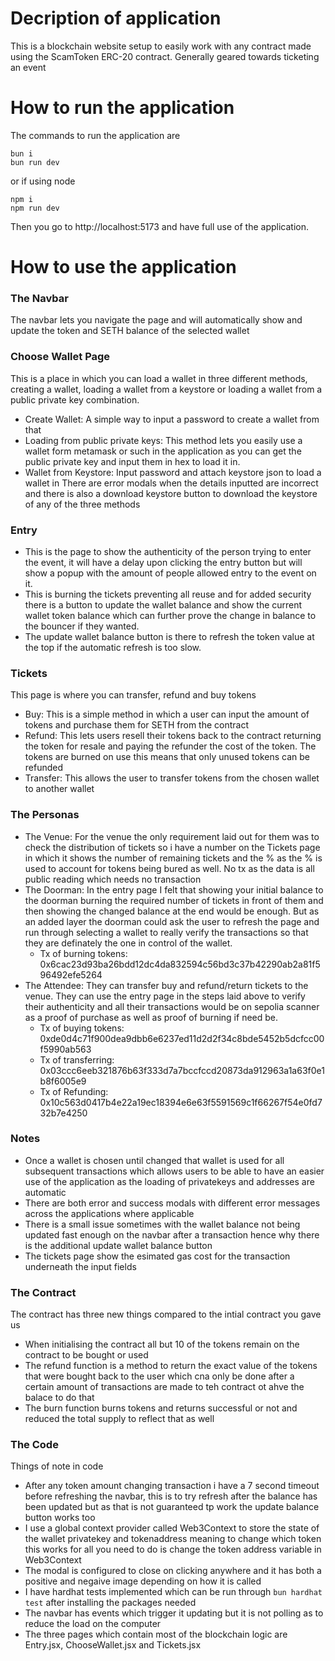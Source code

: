 # Decription of application
This is a blockchain website setup to easily work with any contract made using the ScamToken ERC-20 contract. Generally geared towards ticketing an event

# How to run the application
The commands to run the application are  
```
bun i
bun run dev
```
or if using node
```
npm i 
npm run dev
```
Then you go to http://localhost:5173 and have full use of the application.

# How to use the application
### The Navbar
The navbar lets you navigate the page and will automatically show and update the token and SETH balance of the selected wallet

### Choose Wallet Page
This is a place in which you can load a wallet in three different methods, creating a wallet, loading a wallet from a keystore or loading a wallet from a public private key combination. 
- Create Wallet: A simple way to input a password to create a wallet from that
- Loading from public private keys: This method lets you easily use a wallet form metamask or such in the application as you can get the public private key and input them in hex to load it in.
- Wallet from Keystore: Input password and attach keystore json to load a wallet in
There are error modals when the details inputted are incorrect and there is also a download keystore button to download the keystore of any of the three methods

### Entry
- This is the page to show the authenticity of the person trying to enter the event, it will have a delay upon clicking the entry button but will show a popup with the amount of people allowed entry to the event on it. 
- This is burning the tickets preventing all reuse and for added security there is a button to update the wallet balance and show the current wallet token balance which can further prove the change in balance to the bouncer if they wanted. 
- The update wallet balance button is there to refresh the token value at the top if the automatic refresh is too slow.

### Tickets
This page is where you can transfer, refund and buy tokens
- Buy: This is a simple method in which a user can input the amount of tokens and purchase them for SETH from the contract
- Refund: This lets users resell their tokens back to the contract returning the token for resale and paying the refunder the cost of the token. The tokens are burned on use this means that only unused tokens can be refunded
- Transfer: This allows the user to transfer tokens from the chosen wallet to another wallet

### The Personas
- The Venue: For the venue the only requirement laid out for them was to check the distribution of tickets so i have a number on the Tickets page in which it shows the number of remaining tickets and the % as the % is used to account for tokens being bured as well. No tx as the data is all public reading which needs no transaction
- The Doorman: In the entry page I felt that showing your initial balance to the doorman burning the required number of tickets in front of them and then showing the changed balance at the end would be enough. But as an added layer the doorman could ask the user to refresh the page and run through selecting a wallet to really verify the transactions so that they are definately the one in control of the wallet. 
    - Tx of burning tokens: 0x6cac23d93ba26bdd12dc4da832594c56bd3c37b42290ab2a81f596492efe5264
- The Attendee: They can transfer buy and refund/return tickets to the venue. They can use the entry page in the steps laid above to verify their authenticity and all their transactions would be on sepolia scanner as a proof of purchase as well as proof of burning if need be. 
     - Tx of buying tokens: 0xde0d4c71f900dea9dbb6e6237ed11d2d2f34c8bde5452b5dcfcc00f5990ab563 
     - Tx of transferring: 0x03ccc6eeb321876b63f333d7a7bccfccd20873da912963a1a63f0e1b8f6005e9
     - Tx of Refunding: 0x10c563d0417b4e22a19ec18394e6e63f5591569c1f66267f54e0fd732b7e4250


### Notes
- Once a wallet is chosen until changed that wallet is used for all subsequent transactions which allows users to be able to have an easier use of the application as the loading of privatekeys and addresses are automatic
- There are both error and success modals with different error messages across the applications where applicable
- There is a small issue sometimes with the wallet balance not being updated fast enough on the navbar after a transaction hence why there is the additional update wallet balance button
- The tickets page show the esimated gas cost for the transaction underneath the input fields

### The Contract
The contract has three new things compared to the intial contract you gave us
- When initialising the contract all but 10 of the tokens remain on the contract to be bought or used
- The refund function is a method to return the exact value of the tokens that were bought back to the user which cna only be done after a certain amount of transactions are made to teh contract ot ahve the balace to do that
- The burn function burns tokens and returns successful or not and reduced the total supply to reflect that as well

### The Code
Things of note in code
- After any token amount changing transaction i have a 7 second timeout before refreshing the navbar, this is to try refresh after the balance has been updated but as that is not guaranteed tp work the update balance button works too
- I use a global context provider called Web3Context to store the state of the wallet privatekey and tokenaddress meaning to change which token this works for all you need to do is change the token address variable in Web3Context
- The modal is configured to close on clicking anywhere and it has both a positive and negaive image depending on how it is called
- I have hardhat tests implemented which can be run through ``bun hardhat test`` after installing the packages needed
- The navbar has events which trigger it updating but it is not polling as to reduce the load on the computer
- The three pages which contain most of the blockchain logic are Entry.jsx, ChooseWallet.jsx and Tickets.jsx